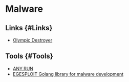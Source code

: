 # Malware 

## Links {#Links}

* [Olympic Destroyer](http://blog.talosintelligence.com/2018/02/olympic-destroyer.html)

## Tools {#Tools}

* [ANY.RUN](https://app.any.run/)
* [EGESPLOIT Golang library for malware development ](https://github.com/EgeBalci/EGESPLOIT)
